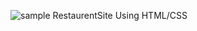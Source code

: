 ![sample](https://github.com/imkarvendhan/RestaurentSite/assets/139115888/393087ce-a0f9-4c7a-b60b-266f2d956e0c)
RestaurentSite Using HTML/CSS
